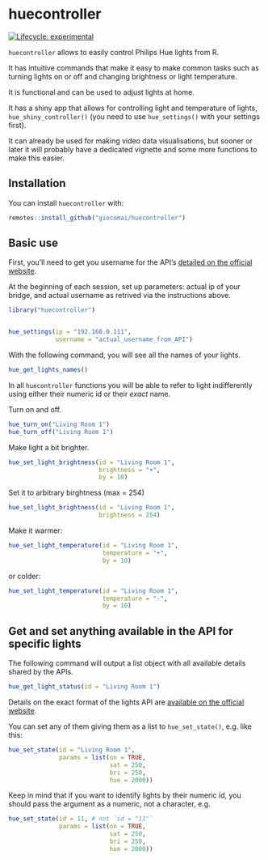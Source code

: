 
<!-- README.md is generated from README.Rmd. Please edit that file -->

# huecontroller

<!-- badges: start -->

[![Lifecycle:
experimental](https://img.shields.io/badge/lifecycle-experimental-orange.svg)](https://www.tidyverse.org/lifecycle/#experimental)

<!-- badges: end -->

`huecontroller` allows to easily control Philips Hue lights from R.

It has intuitive commands that make it easy to make common tasks such as
turning lights on or off and changing brightness or light temperature.

It is functional and can be used to adjust lights at home.

It has a shiny app that allows for controlling light and temperature of
lights, `hue_shiny_controller()` (you need to use `hue_settings()` with
your settings first).

It can already be used for making video data visualisations, but sooner
or later it will probably have a dedicated vignette and some more
functions to make this easier.

## Installation

You can install `huecontroller` with:

``` r
remotes::install_github("giocomai/huecontroller")
```

## Basic use

First, you’ll need to get you username for the API’s [detailed on the
official
website](https://developers.meethue.com/develop/get-started-2/).

At the beginning of each session, set up parameters: actual ip of your
bridge, and actual username as retrived via the instructions above.

``` r
library("huecontroller")


hue_settings(ip = "192.168.0.111",
             username = "actual_username_from_API")
```

With the following command, you will see all the names of your lights.

``` r
hue_get_lights_names()
```

In all `huecontroller` functions you will be able to refer to light
indifferently using either their numeric id or their *exact* name.

Turn on and off.

``` r
hue_turn_on("Living Room 1")
hue_turn_off("Living Room 1")
```

Make light a bit brighter.

``` r
hue_set_light_brightness(id = "Living Room 1",
                         brightness = "+",
                         by = 10)
```

Set it to arbitrary birghtness (max = 254)

``` r
hue_set_light_brightness(id = "Living Room 1",
                         brightness = 254)
```

Make it warmer:

``` r
hue_set_light_temperature(id = "Living Room 1",
                          temperature = "+",
                          by = 10)
```

or colder:

``` r
hue_set_light_temperature(id = "Living Room 1",
                          temperature = "-",
                          by = 10)
```

## Get and set anything available in the API for specific lights

The following command will output a list object with all available
details shared by the APIs.

``` r
hue_get_light_status(id = "Living Room 1")
```

Details on the exact format of the lights API are [available on the
official website](https://developers.meethue.com/develop/hue-api/).

You can set any of them giving them as a list to `hue_set_state()`,
e.g. like this:

``` r
hue_set_state(id = "Living Room 1",
              params = list(on = TRUE,
                            sat = 250, 
                            bri = 250, 
                            hue = 2000))
```

Keep in mind that if you want to identify lights by their numeric id,
you should pass the argument as a numeric, not a character, e.g.

``` r
hue_set_state(id = 11, # not `id = "11"`
              params = list(on = TRUE,
                            sat = 250, 
                            bri = 250, 
                            hue = 2000))
```
